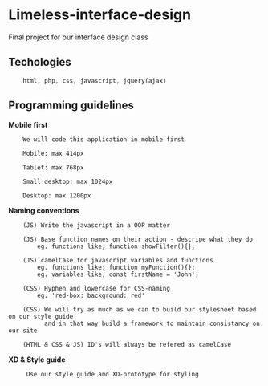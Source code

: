 # Limeless-interface-design
Final project for our interface design class

## Techologies

        html, php, css, javascript, jquery(ajax)

## Programming guidelines

<b>Mobile first</b>

        We will code this application in mobile first
        
        Mobile: max 414px
        
        Tablet: max 768px
        
        Small desktop: max 1024px
        
        Desktop: max 1200px

<b>Naming conventions</b>

        (JS) Write the javascript in a OOP matter

        (JS) Base function names on their action - descripe what they do
            eg. functions like; function showFilter(){};

        (JS) camelCase for javascript variables and functions
            eg. functions like; function myFunction(){};
            eg. variables like; const firstName = 'John';

        (CSS) Hyphen and lowercase for CSS-naming 
            eg. 'red-box: background: red'

        (CSS) We will try as much as we can to build our stylesheet based on our style guide
              and in that way build a framework to maintain consistancy on our site

        (HTML & CSS & JS) ID's will always be refered as camelCase
    
<b>XD & Style guide</b>
   
         Use our style guide and XD-prototype for styling
